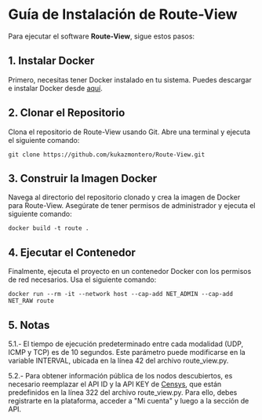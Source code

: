 # Guía de Instalación de Route-View

Para ejecutar el software **Route-View**, sigue estos pasos:

## 1. Instalar Docker

Primero, necesitas tener Docker instalado en tu sistema. Puedes descargar e instalar Docker desde [aquí](https://www.docker.com/).

## 2. Clonar el Repositorio

Clona el repositorio de Route-View usando Git. Abre una terminal y ejecuta el siguiente comando:

```
git clone https://github.com/kukazmontero/Route-View.git
```
## 3. Construir la Imagen Docker

Navega al directorio del repositorio clonado y crea la imagen de Docker para Route-View. Asegúrate de tener permisos de administrador y ejecuta el siguiente comando:

```
docker build -t route .
```
## 4. Ejecutar el Contenedor

Finalmente, ejecuta el proyecto en un contenedor Docker con los permisos de red necesarios. Usa el siguiente comando:

```
docker run --rm -it --network host --cap-add NET_ADMIN --cap-add NET_RAW route
```

## 5. Notas

5.1.- El tiempo de ejecución predeterminado entre cada modalidad (UDP, ICMP y TCP) es de 10 segundos. Este parámetro puede modificarse en la variable INTERVAL, ubicada en la línea 42 del archivo route_view.py.

5.2.- Para obtener información pública de los nodos descubiertos, es necesario reemplazar el API ID y la API KEY de [Censys](https://search.censys.io/), que están predefinidos en la línea 322 del archivo route_view.py. Para ello, debes registrarte en la plataforma, acceder a "Mi cuenta" y luego a la sección de API.
